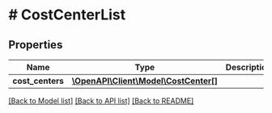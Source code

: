 # # CostCenterList

## Properties

Name | Type | Description | Notes
------------ | ------------- | ------------- | -------------
**cost_centers** | [**\OpenAPI\Client\Model\CostCenter[]**](CostCenter.md) |  | [optional]

[[Back to Model list]](../../README.md#models) [[Back to API list]](../../README.md#endpoints) [[Back to README]](../../README.md)
